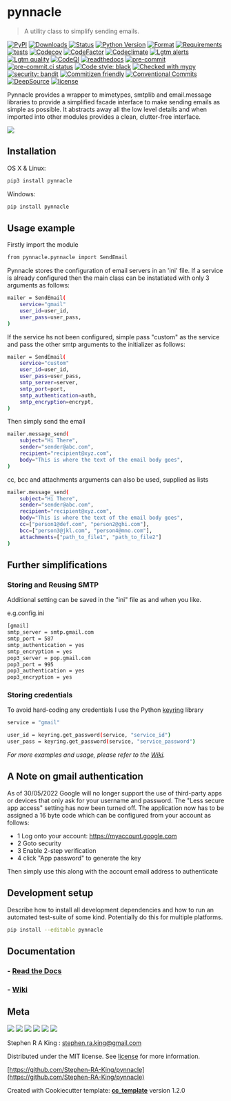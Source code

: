 # pynnacle

> A utility class to simplify sending emails.

[![PyPI][pypi-image]][pypi-url]
[![Downloads][downloads-image]][downloads-url]
[![Status][status-image]][pypi-url]
[![Python Version][python-version-image]][pypi-url]
[![Format][format-image]][pypi-url]
[![Requirements][requirements-status-image]][requirements-status-url]
[![tests][tests-image]][tests-url]
[![Codecov][codecov-image]][codecov-url]
[![CodeFactor][codefactor-image]][codefactor-url]
[![Codeclimate][codeclimate-image]][codeclimate-url]
[![Lgtm alerts][lgtm-alerts-image]][lgtm-alerts-url]
[![Lgtm quality][lgtm-quality-image]][lgtm-quality-url]
[![CodeQl][codeql-image]][codeql-url]
[![readthedocs][readthedocs-image]][readthedocs-url]
[![pre-commit][pre-commit-image]][pre-commit-url]
[![pre-commit.ci status][pre-commit.ci-image]][pre-commit.ci-url]
[![Code style: black][black-image]][black-url]
[![Checked with mypy][mypy-image]][mypy-url]
[![security: bandit][bandit-image]][bandit-url]
[![Commitizen friendly][commitizen-image]][commitizen-url]
[![Conventional Commits][conventional-commits-image]][conventional-commits-url]
[![DeepSource][deepsource-image]][deepsource-url]
[![license][license-image]][license-url]

Pynnacle provides a wrapper to mimetypes, smtplib and email.message libraries to provide a simplified facade
interface to make sending emails as simple as possible. It abstracts away all the low level details and when
imported into other modules provides a clean, clutter-free interface.

![](assets/header.png)

## Installation

OS X & Linux:

```sh
pip3 install pynnacle
```

Windows:

```sh
pip install pynnacle
```

## Usage example

Firstly import the module

```sh
from pynnacle.pynnacle import SendEmail
```

Pynnacle stores the configuration of email servers in an 'ini' file.
If a service is already configured then the main class can be instatiated with only 3 arguments as follows:

```sh
mailer = SendEmail(
    service="gmail"
    user_id=user_id,
    user_pass=user_pass,
)
```

If the service hs not been configured, simple pass "custom" as the service and pass the other smtp arguments
to the initializer as follows:

```sh
mailer = SendEmail(
    service="custom"
    user_id=user_id,
    user_pass=user_pass,
    smtp_server=server,
    smtp_port=port,
    smtp_authentication=auth,
    smtp_encryption=encrypt,
)
```

Then simply send the email

```sh
mailer.message_send(
    subject="Hi There",
    sender="sender@abc.com",
    recipient="recipient@xyz.com",
    body="This is where the text of the email body goes",
)
```

cc, bcc and attachments arguments can also be used, supplied as lists

```sh
mailer.message_send(
    subject="Hi There",
    sender="sender@abc.com",
    recipient="recipient@xyz.com",
    body="This is where the text of the email body goes",
    cc=["person1@def.com", "person2@ghi.com"],
    bcc=["person3@jkl.com", "person4@mno.com"],
    attachments=["path_to_file1", "path_to_file2"]
)
```

## Further simplifications

### Storing and Reusing SMTP

Additional setting can be saved in the "ini" file as and when you like.

e.g.config.ini

```sh
[gmail]
smtp_server = smtp.gmail.com
smtp_port = 587
smtp_authentication = yes
smtp_encryption = yes
pop3_server = pop.gmail.com
pop3_port = 995
pop3_authentication = yes
pop3_encryption = yes
```

### Storing credentials

To avoid hard-coding any credentials I use the Python [keyring](https://github.com/jaraco/keyring) library

```sh
service = "gmail"

user_id = keyring.get_password(service, "service_id")
user_pass = keyring.get_password(service, "service_password")
```

_For more examples and usage, please refer to the [Wiki][wiki]._

## A Note on gmail authentication

As of 30/05/2022 Google will no longer support the use of third-party apps or devices that only ask for your username and password.
The "Less secure app access" setting has now been turned off.
The application now has to be assigned a 16 byte code which can be configured from your account as follows:

- 1 Log onto your account: https://myaccount.google.com
- 2 Goto security
- 3 Enable 2-step verification
- 4 click "App password" to generate the key

Then simply use this along with the account email address to authenticate

## Development setup

Describe how to install all development dependencies and how to run an automated test-suite of some kind. Potentially do this for multiple platforms.

```sh
pip install --editable pynnacle
```

## Documentation

### - [**Read the Docs**](https://pynnacle.readthedocs.io/en/latest/)

### - [**Wiki**](https://github.com/Stephen-RA-King/pynnacle/wiki)

## Meta

[![](assets/linkedin.png)](https://linkedin.com/in/stephen-k-3a4644210)
[![](assets/github.png)](https://github.com/Stephen-RA-King)
[![](assets/pypi.png)](https://pypi.org/project/pynnacle/)
[![](assets/www.png)](https://www.justpython.tech)
[![](assets/email.png)](mailto:stephen.ra.king@gmail.com)
[![](assets/cv.png)](https://www.justpython.tech/cv)

Stephen R A King : stephen.ra.king@gmail.com

Distributed under the MIT license. See [license](license-url) for more information.

[https://github.com/Stephen-RA-King/pynnacle](https://github.com/Stephen-RA-King/pynnacle)

Created with Cookiecutter template: [**cc_template**][cc_template-url] version 1.2.0

<!-- Markdown link & img dfn's -->

[bandit-image]: https://img.shields.io/badge/security-bandit-yellow.svg
[bandit-url]: https://github.com/PyCQA/bandit
[black-image]: https://img.shields.io/badge/code%20style-black-000000.svg
[black-url]: https://github.com/psf/black
[cc_template-url]: https://github.com/Stephen-RA-King/cc_template
[codeclimate-image]: https://api.codeclimate.com/v1/badges/7fc352185512a1dab75d/maintainability
[codeclimate-url]: https://codeclimate.com/github/Stephen-RA-King/pynnacle/maintainability
[codecov-image]: https://codecov.io/gh/Stephen-RA-King/pynnacle/branch/main/graph/badge.svg
[codecov-url]: https://app.codecov.io/gh/Stephen-RA-King/pynnacle
[codefactor-image]: https://www.codefactor.io/repository/github/Stephen-RA-King/pynnacle/badge
[codefactor-url]: https://www.codefactor.io/repository/github/Stephen-RA-King/pynnacle
[codeql-image]: https://github.com/Stephen-RA-King/pynnacle/actions/workflows/codeql-analysis.yml/badge.svg
[codeql-url]: https://github.com/Stephen-RA-King/pynnacle/actions/workflows/codeql-analysis.yml
[commitizen-image]: https://img.shields.io/badge/commitizen-friendly-brightgreen.svg
[commitizen-url]: http://commitizen.github.io/cz-cli/
[conventional-commits-image]: https://img.shields.io/badge/Conventional%20Commits-1.0.0-yellow.svg?style=flat-square
[conventional-commits-url]: https://conventionalcommits.org
[deepsource-image]: https://static.deepsource.io/deepsource-badge-light-mini.svg
[deepsource-url]: https://deepsource.io/gh/Stephen-RA-King/pynnacle/?ref=repository-badge
[downloads-image]: https://static.pepy.tech/personalized-badge/pynnacle?period=total&units=international_system&left_color=black&right_color=orange&left_text=Downloads
[downloads-url]: https://pepy.tech/project/pynnacle
[format-image]: https://img.shields.io/pypi/format/pynnacle
[lgtm-alerts-image]: https://img.shields.io/lgtm/alerts/g/Stephen-RA-King/pynnacle.svg?logo=lgtm&logoWidth=18
[lgtm-alerts-url]: https://lgtm.com/projects/g/Stephen-RA-King/pynnacle/alerts/
[lgtm-quality-image]: https://img.shields.io/lgtm/grade/python/g/Stephen-RA-King/pynnacle.svg?logo=lgtm&logoWidth=18
[lgtm-quality-url]: https://lgtm.com/projects/g/Stephen-RA-King/pynnacle/context:python
[license-image]: https://img.shields.io/pypi/l/pynnacle
[license-url]: https://github.com/Stephen-RA-King/pynnacle/blob/main/license
[mypy-image]: http://www.mypy-lang.org/static/mypy_badge.svg
[mypy-url]: http://mypy-lang.org/
[pre-commit-image]: https://img.shields.io/badge/pre--commit-enabled-brightgreen?logo=pre-commit&logoColor=white
[pre-commit-url]: https://github.com/pre-commit/pre-commit
[pre-commit.ci-image]: https://results.pre-commit.ci/badge/github/Stephen-RA-King/gitwatch/main.svg
[pre-commit.ci-url]: https://results.pre-commit.ci/latest/github/Stephen-RA-King/gitwatch/main
[pypi-url]: https://pypi.org/project/pynnacle/
[pypi-image]: https://img.shields.io/pypi/v/pynnacle.svg
[python-version-image]: https://img.shields.io/pypi/pyversions/pynnacle
[readthedocs-image]: https://readthedocs.org/projects/pynnacle/badge/?version=latest
[readthedocs-url]: https://pynnacle.readthedocs.io/en/latest/?badge=latest
[requirements-status-image]: https://requires.io/github/Stephen-RA-King/pynnacle/requirements.svg?branch=main
[requirements-status-url]: https://requires.io/github/Stephen-RA-King/pynnacle/requirements/?branch=main
[status-image]: https://img.shields.io/pypi/status/pynnacle.svg
[tests-image]: https://github.com/Stephen-RA-King/pynnacle/actions/workflows/tests.yml/badge.svg
[tests-url]: https://github.com/Stephen-RA-King/pynnacle/actions/workflows/tests.yml
[wiki]: https://github.com/Stephen-RA-King/pynnacle/wiki
